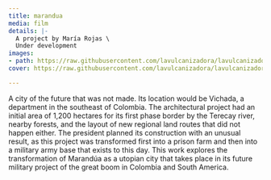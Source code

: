 ```yaml
---
title: marandua
media: film
details: |-
  A project by María Rojas \
  Under development
images:
- path: https://raw.githubusercontent.com/lavulcanizadora/lavulcanizadora/main/uploads/marandua/marandua-1.jpg
cover: https://raw.githubusercontent.com/lavulcanizadora/lavulcanizadora/main/uploads/project-covers/marandua-cover.jpg

---
```

A city of the future that was not made. Its location would be Vichada, a department in the southeast of Colombia. The architectural project had an initial area of 1,200 hectares for its first phase border by the Terecay river, nearby forests, and the layout of new regional land routes that did not happen either. The president planned its construction with an unusual result, as this project was transformed first into a prison farm and then into a military army base that exists to this day. This work explores the transformation of Marandúa as a utopian city that takes place in its future military project of the great boom in Colombia and South America.
